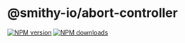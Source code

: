 # @smithy-io/abort-controller

[![NPM version](https://img.shields.io/npm/v/@smithy-io/abort-controller/latest.svg)](https://www.npmjs.com/package/@smithy-io/abort-controller)
[![NPM downloads](https://img.shields.io/npm/dm/@smithy-io/abort-controller.svg)](https://www.npmjs.com/package/@smithy-io/abort-controller)
